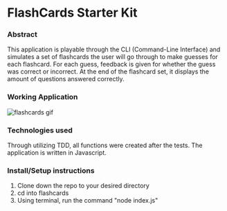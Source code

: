# FlashCards Starter Kit

### Abstract
This application is playable through the CLI (Command-Line Interface) and simulates a set of flashcards the user will go through to make guesses for each flashcard. For each guess, feedback is given for whether the guess was correct or incorrect. At the end of the flashcard set, it displays the amount of questions answered correctly. 

### Working Application
![flashcards gif](https://giphy.com/gifs/DUvGpjvLxIScr4I5j0)

### Technologies used
Through utilizing TDD, all functions were created after the tests. The application is written in Javascript.

### Install/Setup instructions

1. Clone down the repo to your desired directory
2. cd into flashcards
3. Using terminal, run the command "node index.js"

